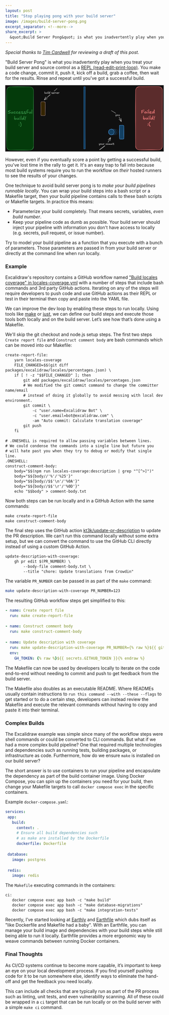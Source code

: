 ```yaml
---
layout: post
title: "Stop playing pong with your build server"
image: /images/build-server-pong.png
excerpt_separator: <!--more-->
share_excerpt: >
  &quot;Build Server Pong&quot; is what you inadvertently play when you treat your build server and source control as a REPL (read-edit-print-loop). You make a code change, commit it, push it, kick off a build, grab a coffee, then wait for the results. Rinse and repeat until you've got a successful build.
---
```


_Special thanks to [Tim Cardwell](https://www.linkedin.com/in/tim-cardwell) for reviewing a draft of this post._

"Build Server Pong" is what you inadvertently play when you treat your build
server and source control as a [REPL (read-edit-print-loop)](https://en.wikipedia.org/wiki/Read%E2%80%93eval%E2%80%93print_loop). You make a code change, commit it, push it, kick off a build, grab a coffee, then wait for the results. Rinse and repeat until you've got a successful build.

![Build Server Pong](/images/build-server-pong.png)

However, even if you eventually score a point by getting a successful build, you've lost time in the rally to get it. It's an easy trap to fall into because most build systems require you to run the workflow on *their* hosted runners to see the results of your changes.

<!--more-->

One technique to avoid build server pong is to *make your build pipelines 
runnable locally*. You can wrap your build steps into a bash script or a
Makefile target, then your build pipeline contains calls to these bash scripts or
Makefile targets. In practice this means:

- Parameterize your build completely. That means secrets, variables, *even build
  number*.
- Keep your pipeline code as dumb as possible. Your build server should inject
  your pipeline with information you don't have access to locally (e.g. secrets,
  pull request, or issue number).

Try to model your build pipeline as a function that you execute with a bunch of
parameters. Those parameters are passed in from your build server or directly at
the command line when run locally.

### Example

Excalidraw's repository contains a GitHub workflow named ["Build locales
coverage" in
locales-coverage.yml](https://github.com/excalidraw/excalidraw/blob/master/.github/workflows/locales-coverage.yml)
with a number of steps that include bash commands and 3rd party GitHub actions.
Iterating on any of the steps will require developers to push code and use
GitHub actions as their REPL or test in their terminal then copy and paste into
the YAML file.

We can improve the dev loop by enabling these steps to run locally. Using tools
like [make](https://en.wikipedia.org/wiki/Make_\(software\)) or
[just](https://github.com/casey/just), we can define our build steps and execute
those tools both locally and on the build server. Let’s see how that’s done
using a Makefile.

We'll skip the git checkout and node.js setup steps. The first two steps `Create
report file` and `Construct comment body` are bash commands which can be moved
into our Makefile:

```make
create-report-file:
	yarn locales-coverage
	FILE_CHANGED=$$(git diff packages/excalidraw/locales/percentages.json) \
	if [ ! -z "$$FILE_CHANGED" ]; then
		git add packages/excalidraw/locales/percentages.json
		# We modified the git commit command to change the committer name/email
		# instead of doing it globally to avoid messing with local dev environment.
		git commit \
			-c "user.name=Excalidraw Bot" \
			-c "user.email=bot@excalidraw.com" \
			-am "Auto commit: Calculate translation coverage"
		git push
	fi

# .ONESHELL is required to allow passing variables between lines.
# We could condense the commands into a single line but future you
# will hate past you when they try to debug or modify that single line.
.ONESHELL:
construct-comment-body:
	body="$$(npm run locales-coverage:description | grep "^[^>]")"
	body="$${body//'%'/'%25'}"
	body="$${body//$$'\n'/'%0A'}"
	body="$${body//$$'\r'/'%0D'}"
	echo "$$body" > comment-body.txt
```

Now both steps can be run locally and in a GitHub Action with the same commands:

```
make create-report-file  
make construct-comment-body
```

The final step uses the GitHub action
[kt3k/update-pr-description](https://github.com/kt3k/update-pr-description) to
update the PR description. We can't run this command locally without some extra
setup, but we can convert the command to use the GitHub CLI directly instead of
using a custom GitHub Action.

```make
update-description-with-coverage:
	gh pr edit $(PR_NUMBER) \
		--body-file comment-body.txt \
		--title "chore: Update translations from Crowdin"
```

The variable `PR_NUMBER` can be passed in as part of the `make` command:

```bash
make update-description-with-coverage PR_NUMBER=123
```

The resulting GitHub workflow steps get simplified to this:

```yaml
- name: Create report file  
  run: make create-report-file

- name: Construct comment body  
  run: make construct-comment-body

- name: Update description with coverage  
  run: make update-description-with-coverage PR_NUMBER={% raw %}${{ github.event.number }}{% endraw %}
  env:  
	GH_TOKEN: {% raw %}${{ secrets.GITHUB_TOKEN }}{% endraw %}
```

The Makefile can now be used by developers locally to iterate on the code
end-to-end without needing to commit and push to get feedback from the build
server.

The Makefile also doubles as an executable README. Where READMEs usually
contain instructions to `run this command --with --these --flags` to get started
or to do a certain step, developers can instead review the Makefile and execute
the relevant commands without having to copy and paste it into their terminal.

### Complex Builds

The Excalidraw example was simple since many of the workflow steps were shell
commands or could be converted to CLI commands. But what if we had a more
complex build pipeline? One that required multiple technologies and dependencies
such as running tests, building packages, or infrastructure as code.
Furthermore, how do we ensure `make` is installed on our build server?

The short answer is to use containers to run your pipeline and encapsulate the
dependency as part of the build container image. Using Docker Compose, you can
spin up the containers you need for your build, then change your Makefile targets
to call `docker compose exec` in the specific containers.

Example `docker-compose.yaml`:

```yaml
services:  
 app:  
   build:  
	 context: .  
	 # Ensure all build dependencies such
	 # as make are installed by the Dockerfile
	 dockerfile: Dockerfile

 database:  
   image: postgres

 redis:  
   image: redis
```

The `Makefile` executing commands in the containers:

```make
ci:
   docker compose exec app bash -c "make build"  
   docker compose exec app bash -c "make database-migrations"  
   docker compose exec app bash -c "make integration-tests"
```

Recently, I’ve started looking at [Earthly](https://earthly.dev) and
[Earthfile](https://docs.earthly.dev/docs/earthfile) which dubs itself as "like
Dockerfile and Makefile had a baby". With an Earthfile, you can manage your
build image and dependencies with your build steps while still being able to
run it locally. Earthfile provides a more ergonomic way to weave commands
between running Docker containers.

### Final Thoughts

As CI/CD systems continue to become more capable, it’s
important to keep an eye on your local development process. If you find yourself
pushing code for it to be run somewhere else, identify ways to eliminate the
hand-off and get the feedback you need locally.

This can include all checks that are typically run as part of the PR process
such as linting, unit tests, and even vulnerability scanning. All of these could
be wrapped in a `ci` target that can be run locally or on the build server with
a simple `make ci` command.
